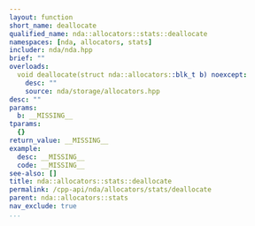 ```yaml
---
layout: function
short_name: deallocate
qualified_name: nda::allocators::stats::deallocate
namespaces: [nda, allocators, stats]
includer: nda/nda.hpp
brief: ""
overloads:
  void deallocate(struct nda::allocators::blk_t b) noexcept:
    desc: ""
    source: nda/storage/allocators.hpp
desc: ""
params:
  b: __MISSING__
tparams:
  {}
return_value: __MISSING__
example:
  desc: __MISSING__
  code: __MISSING__
see-also: []
title: nda::allocators::stats::deallocate
permalink: /cpp-api/nda/allocators/stats/deallocate
parent: nda::allocators::stats
nav_exclude: true
...
```


